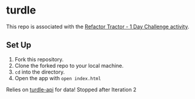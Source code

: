 # turdle
This repo is associated with the [Refactor Tractor - 1 Day Challenge activity](https://frontend.turing.edu/projects/turdle.html).

## Set Up
1. Fork this repository.
2. Clone the forked repo to your local machine.
3. `cd` into the directory.
4. Open the app with `open index.html`

Relies on [turdle-api](https://github.com/turingschool-examples/turdle-api) for data!
Stopped after Iteration 2
